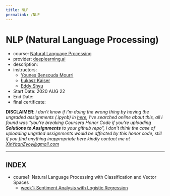 ```yaml
---
title: NLP
permalink: /NLP
---
```


# NLP (Natural Language Processing)
- course: [Natural Language Processing](https://www.coursera.org/specializations/natural-language-processing)
- provider: [deeplearning.ai](https://www.deeplearning.ai)
- description:  
- instructors:
  - [Younes Bensouda Mourri](https://www.coursera.org/instructor/ymourri)
  - [Łukasz Kaiser](https://www.coursera.org/instructor/lukaszkaiser)
  - [Eddy Shyu](https://www.coursera.org/instructor/eddy-shyu)
- Start Date: 2020 AUG 22
- End Date:
- final certificate:

**DISCLAIMER**: *i don't know if i'm doing the wrong thing by having the ungraded assignments (.ipynb) in [here](), i've searched online about this, all i found was "you're breaking Coursera Honor Code if you're uploading **Solutions to Assignments** to your github repo", i don't think the case of uploading ungrded assignments would be affected by this honor code, still if you find anything inappropriate here kindly contact me at XinYaanZyoy@gmail.com*

______________
## INDEX
- course1: Natural Language Processing with Classification and Vector Spaces
  - [week1: Sentiment Analysis with Logistic Regression](/course1/week1.md)

